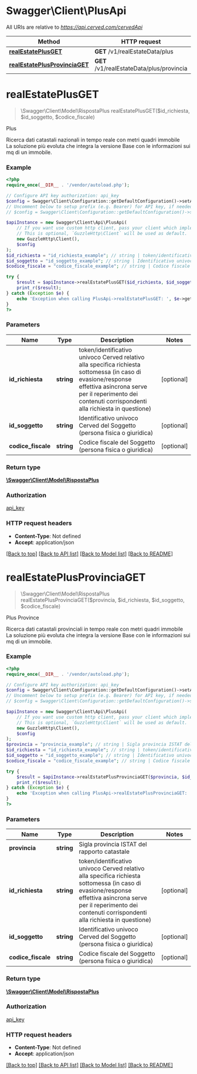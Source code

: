 # Swagger\Client\PlusApi

All URIs are relative to *https://api.cerved.com/cervedApi*

Method | HTTP request | Description
------------- | ------------- | -------------
[**realEstatePlusGET**](PlusApi.md#realEstatePlusGET) | **GET** /v1/realEstateData/plus | Plus
[**realEstatePlusProvinciaGET**](PlusApi.md#realEstatePlusProvinciaGET) | **GET** /v1/realEstateData/plus/provincia | Plus Province


# **realEstatePlusGET**
> \Swagger\Client\Model\RispostaPlus realEstatePlusGET($id_richiesta, $id_soggetto, $codice_fiscale)

Plus

Ricerca dati catastali nazionali in tempo reale con metri quadri immobile  <br>  La soluzione più evoluta che integra la versione Base con le informazioni sui mq di un immobile.

### Example
```php
<?php
require_once(__DIR__ . '/vendor/autoload.php');

// Configure API key authorization: api_key
$config = Swagger\Client\Configuration::getDefaultConfiguration()->setApiKey('apikey', 'YOUR_API_KEY');
// Uncomment below to setup prefix (e.g. Bearer) for API key, if needed
// $config = Swagger\Client\Configuration::getDefaultConfiguration()->setApiKeyPrefix('apikey', 'Bearer');

$apiInstance = new Swagger\Client\Api\PlusApi(
    // If you want use custom http client, pass your client which implements `GuzzleHttp\ClientInterface`.
    // This is optional, `GuzzleHttp\Client` will be used as default.
    new GuzzleHttp\Client(),
    $config
);
$id_richiesta = "id_richiesta_example"; // string | token/identificativo univoco Cerved relativo alla specifica richiesta sottomessa (in caso di evasione/response effettiva asincrona serve per il reperimento dei contenuti corrispondenti alla richiesta in questione)
$id_soggetto = "id_soggetto_example"; // string | Identificativo univoco Cerved del Soggetto (persona fisica o giuridica)
$codice_fiscale = "codice_fiscale_example"; // string | Codice fiscale del Soggetto (persona fisica o giuridica)

try {
    $result = $apiInstance->realEstatePlusGET($id_richiesta, $id_soggetto, $codice_fiscale);
    print_r($result);
} catch (Exception $e) {
    echo 'Exception when calling PlusApi->realEstatePlusGET: ', $e->getMessage(), PHP_EOL;
}
?>
```

### Parameters

Name | Type | Description  | Notes
------------- | ------------- | ------------- | -------------
 **id_richiesta** | **string**| token/identificativo univoco Cerved relativo alla specifica richiesta sottomessa (in caso di evasione/response effettiva asincrona serve per il reperimento dei contenuti corrispondenti alla richiesta in questione) | [optional]
 **id_soggetto** | **string**| Identificativo univoco Cerved del Soggetto (persona fisica o giuridica) | [optional]
 **codice_fiscale** | **string**| Codice fiscale del Soggetto (persona fisica o giuridica) | [optional]

### Return type

[**\Swagger\Client\Model\RispostaPlus**](../Model/RispostaPlus.md)

### Authorization

[api_key](../../README.md#api_key)

### HTTP request headers

 - **Content-Type**: Not defined
 - **Accept**: application/json

[[Back to top]](#) [[Back to API list]](../../README.md#documentation-for-api-endpoints) [[Back to Model list]](../../README.md#documentation-for-models) [[Back to README]](../../README.md)

# **realEstatePlusProvinciaGET**
> \Swagger\Client\Model\RispostaPlus realEstatePlusProvinciaGET($provincia, $id_richiesta, $id_soggetto, $codice_fiscale)

Plus Province

Ricerca dati catastali provinciali in tempo reale con metri quadri immobile  <br>  La soluzione più evoluta che integra la versione Base con le informazioni sui mq di un immobile.

### Example
```php
<?php
require_once(__DIR__ . '/vendor/autoload.php');

// Configure API key authorization: api_key
$config = Swagger\Client\Configuration::getDefaultConfiguration()->setApiKey('apikey', 'YOUR_API_KEY');
// Uncomment below to setup prefix (e.g. Bearer) for API key, if needed
// $config = Swagger\Client\Configuration::getDefaultConfiguration()->setApiKeyPrefix('apikey', 'Bearer');

$apiInstance = new Swagger\Client\Api\PlusApi(
    // If you want use custom http client, pass your client which implements `GuzzleHttp\ClientInterface`.
    // This is optional, `GuzzleHttp\Client` will be used as default.
    new GuzzleHttp\Client(),
    $config
);
$provincia = "provincia_example"; // string | Sigla provincia ISTAT del rapporto catastale
$id_richiesta = "id_richiesta_example"; // string | token/identificativo univoco Cerved relativo alla specifica richiesta sottomessa (in caso di evasione/response effettiva asincrona serve per il reperimento dei contenuti corrispondenti alla richiesta in questione)
$id_soggetto = "id_soggetto_example"; // string | Identificativo univoco Cerved del Soggetto (persona fisica o giuridica)
$codice_fiscale = "codice_fiscale_example"; // string | Codice fiscale del Soggetto (persona fisica o giuridica)

try {
    $result = $apiInstance->realEstatePlusProvinciaGET($provincia, $id_richiesta, $id_soggetto, $codice_fiscale);
    print_r($result);
} catch (Exception $e) {
    echo 'Exception when calling PlusApi->realEstatePlusProvinciaGET: ', $e->getMessage(), PHP_EOL;
}
?>
```

### Parameters

Name | Type | Description  | Notes
------------- | ------------- | ------------- | -------------
 **provincia** | **string**| Sigla provincia ISTAT del rapporto catastale |
 **id_richiesta** | **string**| token/identificativo univoco Cerved relativo alla specifica richiesta sottomessa (in caso di evasione/response effettiva asincrona serve per il reperimento dei contenuti corrispondenti alla richiesta in questione) | [optional]
 **id_soggetto** | **string**| Identificativo univoco Cerved del Soggetto (persona fisica o giuridica) | [optional]
 **codice_fiscale** | **string**| Codice fiscale del Soggetto (persona fisica o giuridica) | [optional]

### Return type

[**\Swagger\Client\Model\RispostaPlus**](../Model/RispostaPlus.md)

### Authorization

[api_key](../../README.md#api_key)

### HTTP request headers

 - **Content-Type**: Not defined
 - **Accept**: application/json

[[Back to top]](#) [[Back to API list]](../../README.md#documentation-for-api-endpoints) [[Back to Model list]](../../README.md#documentation-for-models) [[Back to README]](../../README.md)

